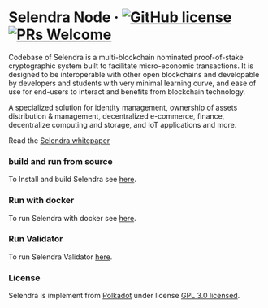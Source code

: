 # Selendra Node &middot; [![GitHub license](https://img.shields.io/badge/license-GPL3%2FApache2-blue)](LICENSE-APACHE2) [![PRs Welcome](https://img.shields.io/badge/PRs-welcome-brightgreen.svg)](docs/CONTRIBUTING.adoc)

Codebase of Selendra is a multi-blockchain nominated proof-of-stake cryptographic system built to facilitate micro-economic transactions. It is designed to be interoperable with other open blockchains and developable by developers and students with very minimal learning curve, and ease of use for end-users to interact and benefits from blockchain technology.

A specialized solution for identity management, ownership of assets distribution & management, decentralized e-commerce, finance, decentralize computing and storage, and IoT applications and more.

Read the [Selendra whitepaper](https://docs.selendra.org/Whitepaper/whitepaper)

### build and run from source
 To Install and build Selendra see [here](https://github.com/selendra/selendra-chain/blob/main/docs/from_source.md).
 
### Run with docker

To run Selendra with docker see [here](https://github.com/selendra/selendra-chain/blob/main/docs/from_docker.md).

### Run Validator

To run Selendra Validator [here](https://github.com/selendra/selendra-chain/blob/main/docs/validator.md).

### License

Selendra is implement from [Polkadot](https://github.com/paritytech/polkadot.git) under license [GPL 3.0 licensed](LICENSE-GPL3).
